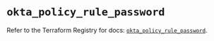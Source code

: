 # `okta_policy_rule_password`

Refer to the Terraform Registry for docs: [`okta_policy_rule_password`](https://registry.terraform.io/providers/okta/okta/4.13.0/docs/resources/policy_rule_password).
